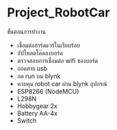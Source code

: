 # Project_RobotCar
ขั้นตอนการทำงาน
 - เชื่อมต่อฮาร์ดแวร์ในเรียบร้อย
 - อัปโหลดโค๊ดลงบอร์ด
 - ตรวจสอบการเชื่อมต่อ wifi ของบอร์ด
 - ถอดสาย usb 
 - กด run บน blynk 
 - ควบคุม robot car ผ่าน blynk
อุปกรณ์
 - ESP8266 (NodeMCU)
 - L298N
 - Hobbygear 2x
 - Battery AA-4x 
 - Switch
